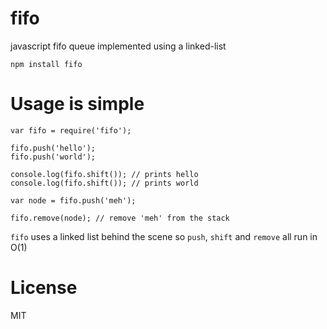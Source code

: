 # fifo

javascript fifo queue implemented using a linked-list

	npm install fifo

# Usage is simple

	var fifo = require('fifo');

	fifo.push('hello');
	fifo.push('world');

	console.log(fifo.shift()); // prints hello
	console.log(fifo.shift()); // prints world

	var node = fifo.push('meh');

	fifo.remove(node); // remove 'meh' from the stack

`fifo` uses a linked list behind the scene so `push`, `shift` and `remove` all run in O(1)

# License

MIT